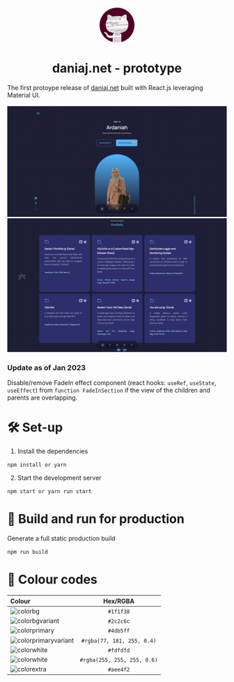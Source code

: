 <p align="center"><img src="pink github.png" width="80" height="80"></p>
<h1 align="center">daniaj.net - prototype</h1>

The first protoype release of [daniaj.net](https://daniaj.net) built with React.js leveraging Material UI.
<br><br>
<img src="SS 1.png">
<img src="SS 2.png">

### Update as of Jan 2023
Disable/remove FadeIn effect component  (react hooks: ```useRef```, ```useState```, ```useEffect```) from ```function FadeInSection``` if the view of the children and parents are overlapping.
<br>

# 🛠 Set-up

1. Install the dependencies
```
npm install or yarn
```

2. Start the development server
```
npm start or yarn run start
```

# 🚀 Build and run for production
Generate a full static production build
```
npm run build
```

# 🎨 Colour codes

    
 Colour | Hex/RGBA|
| :------------ |:---------------:|
| ![colorbg](https://img.shields.io/badge/-color%20bg-1f1f38?logoColor=black&style=for-the-badge&logoWidth=20) | ```#1f1f38``` | 
| ![colorbgvariant](https://img.shields.io/badge/-color%20bg%20variant-2c2c6c?logoColor=black&style=for-the-badge&logoWidth=20)    | ```#2c2c6c```        |
| ![colorprimary](https://img.shields.io/badge/-color%20primary-4db5ff?logoColor=black&style=for-the-badge&logoWidth=20)  | ```#4db5ff```          |
| ![colorprimaryvariant](https://img.shields.io/badge/-color%20primary%20variant-3d90cc?logoColor=black&style=for-the-badge&logoWidth=20)  | ```#rgba(77, 181, 255, 0.4)```     |
| ![colorwhite](https://img.shields.io/badge/-color%20white-fdfdfd?logoColor=black&style=for-the-badge&logoWidth=20) | ```#fdfdfd```       |
| ![colorwhite](https://img.shields.io/badge/-color%20white-e5e5e5?logoColor=black&style=for-the-badge&logoWidth=20)  | ```#rgba(255, 255, 255, 0.6)```    |
| ![colorextra](https://img.shields.io/badge/-color%20extra-aee4f2?logoColor=black&style=for-the-badge&logoWidth=20)  | ```#aee4f2```     |






